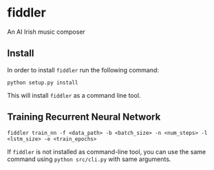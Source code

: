 # fiddler
An AI Irish music composer


## Install

In order to install `fiddler` run the following command:

    python setup.py install
    
 This will install `fiddler` as a command line tool.
 
 ## Training Recurrent Neural Network
 
    fiddler train_nn -f <data_path> -b <batch_size> -n <num_steps> -l <lstm_size> -e <train_epochs>
 
 If `fiddler` is not installed as command-line tool, you can use the same command using `python src/cli.py` with same arguments.
 
